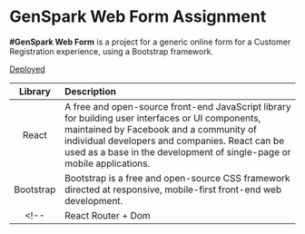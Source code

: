 # GenSpark Web Form Assignment


**#GenSpark Web Form** is a project for a generic online form for a Customer Registration experience, using a Bootstrap framework.

[Deployed](https://xicaz.github.io/genspark-webform/)


|     Library      | Description                                |
| :--------------: | :----------------------------------------- |
|      React       | A free and open-source front-end JavaScript library for building user interfaces or UI components, maintained by Facebook and a community of individual developers and companies. React can be used as a base in the development of single-page or mobile applications.  |
|    Bootstrap     | Bootstrap is a free and open-source CSS framework directed at responsive, mobile-first front-end web development. |
<!-- |   React Router + Dom  | React Router is a collection of navigational components that compose declaratively with your application and enables you to implement dynamic routing in a web app | -->